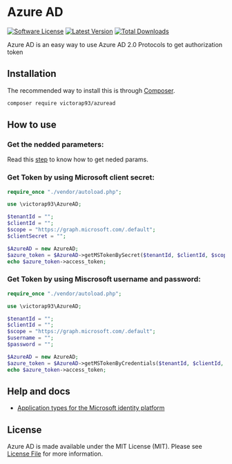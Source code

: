 # Azure AD

[![Software License](https://img.shields.io/badge/license-MIT-brightgreen.svg)](LICENSE)
[![Latest Version](https://img.shields.io/github/release/victorap93/azuread.svg?style=flat-square)](https://github.com/victorap93/azuread/releases)
[![Total Downloads](https://img.shields.io/packagist/dt/victorap93/azuread.svg?style=flat-square)](https://packagist.org/packages/victorap93/azuread)

Azure AD is an easy way to use Azure AD 2.0 Protocols to get authorization token


## Installation

The recommended way to install this is through
[Composer](https://getcomposer.org/).

```bash
composer require victorap93/azuread
```

## How to use

### Get the nedded parameters:

Read this [step](https://docs.microsoft.com/pt-br/azure/active-directory/develop/v2-oauth2-auth-code-flow#request-an-access-token-with-a-client_secret) to know how to get neded params.


### Get Token by using Microsoft **client secret**:

```php
require_once "./vendor/autoload.php";

use \victorap93\AzureAD;

$tenantId = "";
$clientId = "";
$scope = "https://graph.microsoft.com/.default";
$clientSecret = "";

$AzureAD = new AzureAD;
$azure_token = $AzureAD->getMSTokenBySecret($tenantId, $clientId, $scope, $clientSecret);
echo $azure_token->access_token;
```


### Get Token by using Miscrosoft **username** and **password**:

```php
require_once "./vendor/autoload.php";

use \victorap93\AzureAD;

$tenantId = "";
$clientId = "";
$scope = "https://graph.microsoft.com/.default";
$username = "";
$password = "";

$AzureAD = new AzureAD;
$azure_token = $AzureAD->getMSTokenByCredentials($tenantId, $clientId, $scope, $username, $password);
echo $azure_token->access_token;
```


## Help and docs

- [Application types for the Microsoft identity platform](https://docs.microsoft.com/pt-br/azure/active-directory/develop/v2-app-types)


## License

Azure AD is made available under the MIT License (MIT). Please see [License File](LICENSE) for more information.
